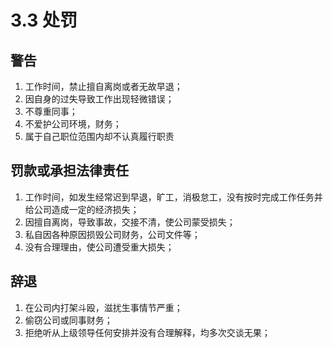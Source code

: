 # 3.3 处罚

## 警告

1. 工作时间，禁止擅自离岗或者无故早退；
2. 因自身的过失导致工作出现轻微错误；
3. 不尊重同事；
4. 不爱护公司环境，财务；
5. 属于自己职位范围内却不认真履行职责

## **罚款或承担法律责任**

1. 工作时间，如发生经常迟到早退，旷工，消极怠工，没有按时完成工作任务并给公司造成一定的经济损失；
2. 因擅自离岗，导致事故，交接不清，使公司蒙受损失；
3. 私自因各种原因损毁公司财务，公司文件等；
4. 没有合理理由，使公司遭受重大损失；

## 辞退

1. 在公司内打架斗殴，滋扰生事情节严重；
2. 偷窃公司或同事财务；
3. 拒绝听从上级领导任何安排并没有合理解释，均多次交谈无果；

